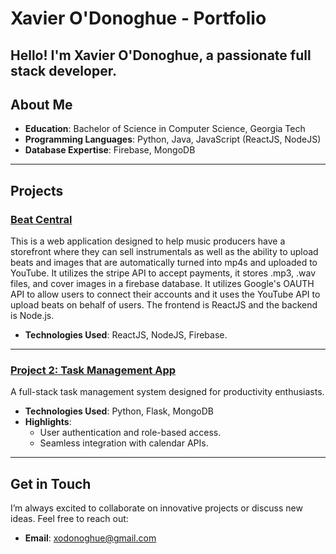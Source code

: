 # Xavier O'Donoghue - Portfolio

Hello! I'm **Xavier O'Donoghue**, a passionate full stack developer.
---

## About Me

- **Education**: Bachelor of Science in Computer Science, Georgia Tech
- **Programming Languages**: Python, Java, JavaScript (ReactJS, NodeJS)
- **Database Expertise**: Firebase, MongoDB

---

## Projects

### [Beat Central](https://github.com/Xodonoghue/Beat-Central.git)
This is a web application designed to help music producers have a storefront where they can sell instrumentals as well as the ability to upload beats and images that are automatically turned into mp4s and uploaded to YouTube. It utilizes the stripe API to accept payments, it stores .mp3, .wav files, and cover images in a firebase database. It utilizes Google's OAUTH API to allow users to connect their accounts and it uses the YouTube API to upload beats on behalf of users. The frontend is ReactJS and the backend is Node.js.

- **Technologies Used**: ReactJS, NodeJS, Firebase.

---

### [Project 2: Task Management App](https://yourproject2link.com)
A full-stack task management system designed for productivity enthusiasts.

- **Technologies Used**: Python, Flask, MongoDB
- **Highlights**:
  - User authentication and role-based access.
  - Seamless integration with calendar APIs.

---

## Get in Touch

I’m always excited to collaborate on innovative projects or discuss new ideas. Feel free to reach out:

- **Email**: [xodonoghue@gmail.com](mailto:xodonoghue@gmail.com)


